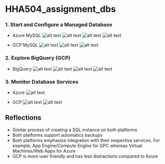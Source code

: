 # HHA504_assignment_dbs

### 1. Start and Configure a Managed Database
- Azure MySQL
    ![alt text](img/Azure1.png)
    ![alt text](img/Azure2.png)
    ![alt text](img/Azure3.png)
    ![alt text](img/Azure4.png)

- GCP MySQL
    ![alt text](img/GCP1.png)
    ![alt text](img/GCP2.png)
    ![alt text](img/GCP3.png)

### 2. Explore BigQuery (GCP)
- BigQuery
    ![alt text](img/GCP_BQ1.png)
    ![alt text](img/GCP_BQ2.png)
    ![alt text](img/GCP_BQ3.png)
    ![alt text](img/GCP_BQ4.png)

### 3. Monitor Database Services
- Azure
    ![alt text](img/Azure_Monitoring1.png)

- GCP
    ![alt text](img/GCP_Monitoring1.png)
    ![alt text](img/GCP_Monitoring2.png)


## Reflections
- Similar process of creating a SQL instance on both platforms
- Both platforms support automatics backups
- Both platforms emphasize integration with their respective services. For example, App Engine/Compute Engine for GPC whereas Virtual Machines/Web Apps for Azure
- GCP is more user friendly and has less distractions compared to Azure